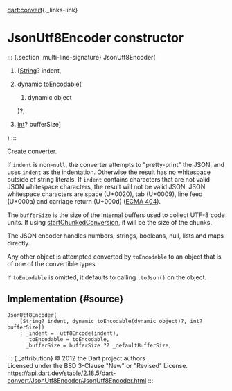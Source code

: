 [dart:convert](../../dart-convert/dart-convert-library){._links-link}

JsonUtf8Encoder constructor
===========================

::: {.section .multi-line-signature}
JsonUtf8Encoder(

1.  \[[String](../../dart-core/string-class)? indent,
2.  dynamic toEncodable(
    1.  dynamic object

    )?,
3.  [int](../../dart-core/int-class)? bufferSize\]

)
:::

Create converter.

If `indent` is non-`null`, the converter attempts to \"pretty-print\"
the JSON, and uses `indent` as the indentation. Otherwise the result has
no whitespace outside of string literals. If `indent` contains
characters that are not valid JSON whitespace characters, the result
will not be valid JSON. JSON whitespace characters are space (U+0020),
tab (U+0009), line feed (U+000a) and carriage return (U+000d) ([ECMA
404](http://www.ecma-international.org/publications/standards/Ecma-404.htm)).

The `bufferSize` is the size of the internal buffers used to collect
UTF-8 code units. If using
[startChunkedConversion](startchunkedconversion), it will be the size of
the chunks.

The JSON encoder handles numbers, strings, booleans, null, lists and
maps directly.

Any other object is attempted converted by `toEncodable` to an object
that is of one of the convertible types.

If `toEncodable` is omitted, it defaults to calling `.toJson()` on the
object.

Implementation {#source}
--------------

``` {.language-dart data-language="dart"}
JsonUtf8Encoder(
    [String? indent, dynamic toEncodable(dynamic object)?, int? bufferSize])
    : _indent = _utf8Encode(indent),
      _toEncodable = toEncodable,
      _bufferSize = bufferSize ?? _defaultBufferSize;
```

::: {._attribution}
© 2012 the Dart project authors\
Licensed under the BSD 3-Clause \"New\" or \"Revised\" License.\
<https://api.dart.dev/stable/2.18.5/dart-convert/JsonUtf8Encoder/JsonUtf8Encoder.html>
:::
